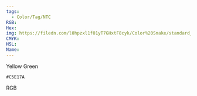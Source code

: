 ```yaml
---
tags:
  - Color/Tag/NTC
RGB:
Hex:
img: https://filedn.com/l0hpzxl1f01yT7GHxtF8cyk/Color%20Snake/standard_csv_to_svg/C5E17A.svg
CMYK:
HSL:
Name:
---
```

Yellow Green
```palette
#C5E17A
```
RGB
